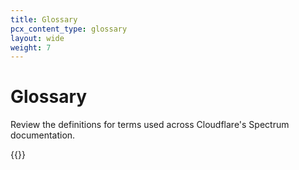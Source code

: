 ```yaml
---
title: Glossary
pcx_content_type: glossary
layout: wide
weight: 7
---
```


# Glossary

Review the definitions for terms used across Cloudflare's Spectrum documentation.

{{<glossary product="Spectrum">}}